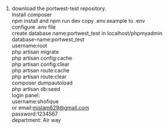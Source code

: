 1. download the portwest-test repository.<br/>
Install composer <br/>
npm install and npm run dev
copy .env.example to .env<br/>
configure .env file<br/>
create database name:portwest_test in localhost/phpmyadmin<br/>
database-name:portwest_test<br/>
username:root<br/>
php artisan migrate <br/>
php artisan config:cache<br/>
php artisan config:clear<br/>
php artisan route:cache<br/>
php artisan route:clear<br/>
composer dumpautoload<br/>
php artisan db:seed <br/>
login panel:<br/>
username:shofique<br/>
or email:mislam629@gmail.com<br/>
password:1234567<br/>
department: Air way
